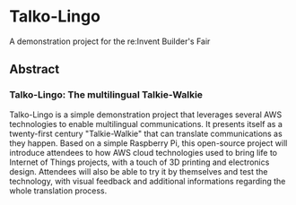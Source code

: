 # Talko-Lingo
A demonstration project for the re:Invent Builder's Fair

## Abstract

### Talko-Lingo: The multilingual Talkie-Walkie

Talko-Lingo is a simple demonstration project that leverages several AWS technologies to enable multilingual communications. It presents itself as a twenty-first century "Talkie-Walkie" that can translate communications as they happen. Based on a simple Raspberry Pi, this open-source project will introduce attendees to how AWS cloud technologies used to bring life to Internet of Things projects, with a touch of 3D printing and electronics design. Attendees will also be able to try it by themselves and test the technology, with visual feedback and additional informations regarding the whole translation process.
